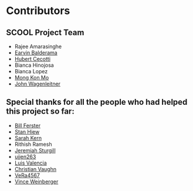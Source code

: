 # Contributors

## SCOOL Project Team

* Rajee Amarasinghe
* [Earvin Balderama](@ebalderama)
* [Hubert Cecotti](@Hubert57)
* Bianca Hinojosa
* Bianca Lopez
* [Mong Kon Mo](@mongkonmo)
* [John Wagenleitner](@jowage58)

## Special thanks for all the people who had helped this project so far:

* [Bill Ferster](@bferster)
* [Stan Hiew](@shiew381)
* [Sarah Kern](@sarahekern1)
* Rithish Ramesh
* [Jeremiah Sturgill](@jsatfs)
* [ujjen263](@ujjen263)
* [Luis Valencia](@lvcodes3)
* [Christian Vaughn](@ChristianVaughn)
* [VeRa4567](@VeRa4567)
* [Vince Weinberger](@vincevmw)
